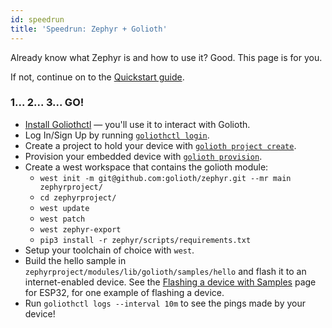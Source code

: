 ```yaml
---
id: speedrun
title: 'Speedrun: Zephyr + Golioth'
---
```


Already know what Zephyr is and how to use it? Good. This page is for you.

If not, continue on to the [Quickstart guide](golioth-platform-getting-started/platform-overview).

### 1... 2... 3... GO!

- [Install Goliothctl](golioth-platform-getting-started/platform-installing) — you'll use it to interact with Golioth.
- Log In/Sign Up by running [`goliothctl login`](golioth-platform-getting-started/platform-authentication).
- Create a project to hold your device with [`golioth project create`](golioth-platform-getting-started/platform-create-project).
- Provision your embedded device with [`golioth provision`](golioth-platform-getting-started/platform-manage-devices).
- Create a west workspace that contains the golioth module:
    - `west init -m git@github.com:golioth/zephyr.git --mr main zephyrproject/`
    - `cd zephyrproject/`
    - `west update`
    - `west patch`
    - `west zephyr-export`
    - `pip3 install -r zephyr/scripts/requirements.txt`
- Setup your toolchain of choice with `west`.
- Build the hello sample in `zephyrproject/modules/lib/golioth/samples/hello` and flash it to an internet-enabled device.
    See the [Flashing a device with Samples](esp32-quickstart/esp32-flash-sample#building-hello) page for ESP32, for one example of flashing a device.
- Run `goliothctl logs --interval 10m` to see the pings made by your device!
